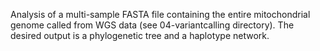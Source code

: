 Analysis of a multi-sample FASTA file containing the entire mitochondrial genome called from WGS data (see 04-variantcalling directory). The desired output is a phylogenetic tree and a haplotype network.
